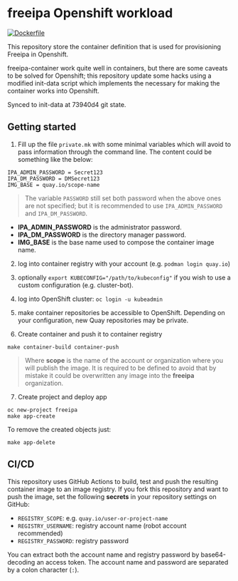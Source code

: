 # freeipa Openshift workload

[![Dockerfile](https://github.com/avisiedo/freeipa-openshift-container-alternative/actions/workflows/hadolint.yaml/badge.svg)](https://github.com/avisiedo/freeipa-container-atlernative/actions/workflows/hadolint.yaml)

This repository store the container definition that is used for provisioning
Freeipa in Openshift.

freeipa-container work quite well in containers, but there are some caveats to
be solved for Openshift; this repository update some hacks using a modified
init-data script which implements the necessary for making the container works
into Openshift.

Synced to init-data at 73940d4 git state.

## Getting started

1) Fill up the file `private.mk` with some minimal variables which will avoid to
pass information through the command line. The content could be something like
the below:

```raw
IPA_ADMIN_PASSWORD = Secret123
IPA_DM_PASSWORD = DMSecret123
IMG_BASE = quay.io/scope-name
```

> The variable `PASSWORD` still set both password when the above ones are
> not specified; but it is recommended to use `IPA_ADMIN_PASSWORD` and
> `IPA_DM_PASSWORD`.

- **IPA_ADMIN_PASSWORD** is the administrator password.
- **IPA_DM_PASSWORD** is the directory manager password.
- **IMG_BASE** is the base name used to compose the container image name.


2) log into container registry with your account (e.g. ``podman login quay.io``)
3) optionally ``export KUBECONFIG="/path/to/kubeconfig"`` if you wish to use a
  custom configuration (e.g. cluster-bot).
4) log into OpenShift cluster: ``oc login -u kubeadmin``
5) make container repositories be accessible to OpenShift. Depending on your
  configuration, new Quay repositories may be private.


6) Create container and push it to container registry

```shell
make container-build container-push
```

> Where **scope** is the name of the account or organization where you will
> publish the image. It is required to be defined to avoid that by mistake
> it could be overwritten any image into the **freeipa** organization.

7) Create project and deploy app

```shell
oc new-project freeipa
make app-create
```

To remove the created objects just:

```shell
make app-delete
```


## CI/CD

This repository uses GitHub Actions to build, test and push the
resulting container image to an image registry.  If you fork this
repository and want to push the image, set the following **secrets**
in your repository settings on GitHub:

* `REGISTRY_SCOPE`: e.g. `quay.io/user-or-project-name`
* `REGISTRY_USERNAME`: registry account name (robot account recommended)
* `REGISTRY_PASSWORD`: registry password

You can extract both the account name and registry password by
base64-decoding an access token.  The account name and password are
separated by a colon character (`:`).
